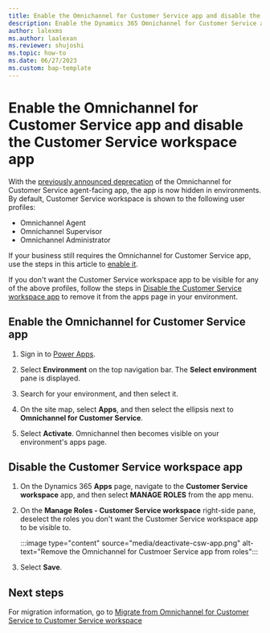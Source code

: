 ```yaml
---
title: Enable the Omnichannel for Customer Service app and disable the Customer Service workspace app for Omnichannel users
description: Enable the Dynamics 365 Omnichannel for Customer Service app and disable the Customer Service workspace app for Omnichannel users
author: lalexms
ms.author: laalexan
ms.reviewer: shujoshi
ms.topic: how-to
ms.date: 06/27/2023
ms.custom: bap-template
---
```


# Enable the Omnichannel for Customer Service app and disable the Customer Service workspace app

With the [previously announced deprecation](../implement/deprecations-customer-service.md#omnichannel-for-customer-service-agent-facing-app-is-deprecated-and-will-be-removed-in-june-2024) of the Omnichannel for Customer Service agent-facing app, the app is now hidden in environments. By default, Customer Service workspace is shown to the following user profiles:

- Omnichannel Agent
- Omnichannel Supervisor
- Omnichannel Administrator

If your business still requires the Omnichannel for Customer Service app, use the steps in this article to [enable it](#enable-the-omnichannel-for-customer-service-app).

If you don't want the Customer Service workspace app to be visible for any of the above profiles, follow the steps in [Disable the Customer Service workspace app](#disable-the-customer-service-workspace-app) to remove it from the apps page in your environment.

## Enable the Omnichannel for Customer Service app 

1. Sign in to [Power Apps](https://go.microsoft.com/fwlink/p/?linkid=2142083).

1. Select **Environment** on the top navigation bar. The **Select environment** pane is displayed.

1. Search for your environment, and then select it.

1. On the site map, select **Apps**, and then select the ellipsis next to **Omnichannel for Customer Service**.

1. Select **Activate**. Omnichannel then becomes visible on your environment's apps page.
    

## Disable the Customer Service workspace app

1. On the Dynamics 365 **Apps** page, navigate to the **Customer Service workspace** app, and then select **MANAGE ROLES** from the app menu.

1. On the **Manage Roles - Customer Service workspace** right-side pane, deselect the roles you don't want the Customer Service workspace app to be visible to.

   :::image type="content" source="media/deactivate-csw-app.png" alt-text="Remove the Omnichannel for Custmoer Service app from roles":::

1. Select **Save**.

## Next steps

For migration information, go to [Migrate from Omnichannel for Customer Service to Customer Service workspace](migrate-oc-to-csw.md)
